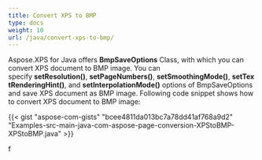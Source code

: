 ```yaml
---
title: Convert XPS to BMP
type: docs
weight: 10
url: /java/convert-xps-to-bmp/
---
```


Aspose.XPS for Java offers **BmpSaveOptions** Class, with which you can convert XPS document to BMP image. You can specify **setResolution()**, **setPageNumbers()**, **setSmoothingMode()**, **setTextRenderingHint()**, and **setInterpolationMode()** options of BmpSaveOptions and save XPS document as BMP image. Following code snippet shows how to convert XPS document to BMP image:

{{< gist "aspose-com-gists" "bcee4811da013bc7a78dd41af768a9d2" "Examples-src-main-java-com-aspose-page-conversion-XPStoBMP-XPStoBMP.java" >}}

f
